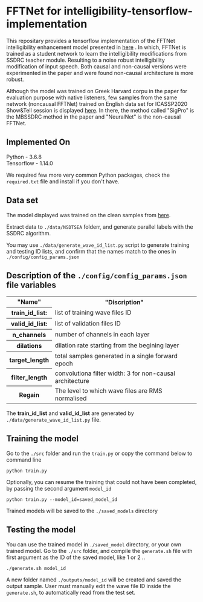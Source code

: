 # FFTNet for intelligibility-tensorflow-implementation
This repositary provides a tensorflow implementation of the FFTNet intelligibility enhancement model presented in <a href="https://ieeexplore.ieee.org/document/9611022">here</a> . In which, FFTNet is trained as a student network to learn the intelligibility modifications from SSDRC teacher module. Resulting to a noise robust intelligibility modification of input speech.
Both causal and non-causal versions were experimented in the paper and were found non-causal architecture is more robust.

Although the model was trained on Greek Harvard corpu in the paper for evaluation purpose with native listeners, few samples from the same network (noncausal FFTNet) trained on English data set for ICASSP2020 Show&Tell session is displayed <a href="https://www.csd.uoc.gr/~shifaspv/ICASSP2020-Demo.html">here</a>. In there, the method called "SigPro" is the MBSSDRC method in the paper and "NeuralNet" is the non-causal FFTNet.  

## Implemented On
Python - 3.6.8 <br>
Tensorflow - 1.14.0 <br>

We required few more very common Python packages, check the ```required.txt``` file and install if you don't have.
## Data set
The model displayed was trained on the clean samples from <a href="https://datashare.is.ed.ac.uk/handle/10283/1942">here</a>. 

Extract data to ```./data/NSDTSEA``` folderr, and generate parallel labels with the SSDRC algorithm. 

You may use ```./data/generate_wave_id_list.py``` script to generate training and testing ID lists, and confirm that the names match to the ones in ```./config/config_params.json```

## Description of the ```./config/config_params.json``` file variables
<table>
  <tr>
    <th>"Name"</th>
    <th>"Discription"</th>
  </tr>
  
  <tr>
    <th>train_id_list:</th>
      <td>list of training wave files ID</td>
  </tr>
    <tr>
    <th>valid_id_list:</th>
      <td>list of validation files ID</td>
  </tr>
  <tr>
    <th>n_channels</th>
    <td>number of channels in each layer</td>
  </tr>
<tr>
    <th>dilations</th>
    <td>dilation rate starting from the begining layer</td>
  </tr>
  <tr>
    <th>target_length</th>
      <td> total samples generated in a single forward epoch</td>
  </tr>
    <tr>
    <th>filter_length</th>
    <td>convolutiona filter width: 3 for non-causal architecture </td>
  </tr>
  <tr>
    <th>Regain</th>
      <td>The level to which wave files are RMS normalised </td>
  </tr>
</table>

The **train_id_list** and **valid_id_list** are generated by ```./data/generate_wave_id_list.py``` file.
## Training the model

Go to the ```./src``` folder and run the ```train.py``` or copy the command below to command line 

```
python train.py
```

Optionally, you can resume the training that could not have been completed, by passing the second argument ```model_id```

```
python train.py --model_id=saved_model_id
```

Trained models will be saved to the ```./saved_models``` directory

## Testing the model

You can use the trained model in ```./saved_model``` directory, or your own trained model.
Go to the ```./src``` folder, and compile the ```generate.sh``` file with first argument as the ID of the saved model, like 1 or 2 ..

```
./generate.sh model_id
```

A new folder named ```./outputs/model_id``` will be created and saved the output sample.
User must manually edit the wave file ID inside the ```generate.sh```, to automatically read from the test set.




